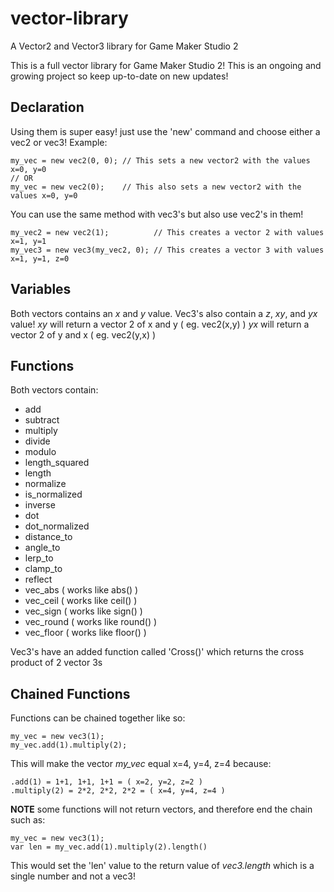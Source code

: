 # vector-library
A Vector2 and Vector3 library for Game Maker Studio 2

This is a full vector library for Game Maker Studio 2!
This is an ongoing and growing project so keep up-to-date on new updates! 

## Declaration
Using them is super easy! just use the 'new' command and choose either a vec2 or vec3!
Example:
```
my_vec = new vec2(0, 0); // This sets a new vector2 with the values x=0, y=0
// OR
my_vec = new vec2(0);    // This also sets a new vector2 with the values x=0, y=0
```

You can use the same method with vec3's but also use vec2's in them!
```
my_vec2 = new vec2(1);          // This creates a vector 2 with values x=1, y=1
my_vec3 = new vec3(my_vec2, 0); // This creates a vector 3 with values x=1, y=1, z=0
```

## Variables
Both vectors contains an *x* and *y* value. Vec3's also contain a *z*, *xy*, and *yx* value!
*xy* will return a vector 2 of x and y ( eg. vec2(x,y) )
*yx* will return a vector 2 of y and x ( eg. vec2(y,x) )

## Functions
Both vectors contain:
- add
- subtract
- multiply
- divide
- modulo
- length_squared
- length
- normalize
- is_normalized
- inverse
- dot
- dot_normalized
- distance_to
- angle_to
- lerp_to
- clamp_to
- reflect
- vec_abs ( works like abs() )
- vec_ceil ( works like ceil() )
- vec_sign ( works like sign() )
- vec_round ( works like round() )
- vec_floor ( works like floor() )

Vec3's have an added function called 'Cross()' which returns the cross product of 2 vector 3s

## Chained Functions
Functions can be chained together like so:
```
my_vec = new vec3(1);
my_vec.add(1).multiply(2);
```
This will make the vector *my_vec* equal x=4, y=4, z=4 because:
```
.add(1) = 1+1, 1+1, 1+1 = ( x=2, y=2, z=2 )
.multiply(2) = 2*2, 2*2, 2*2 = ( x=4, y=4, z=4 )
```

**NOTE** some functions will not return vectors, and therefore end the chain such as:
```
my_vec = new vec3(1);
var len = my_vec.add(1).multiply(2).length()
```
This would set the 'len' value to the return value of *vec3.length* which is a single number and not a vec3!
